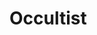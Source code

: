 <!-- TITLE: Occultist -->
<!-- SUBTITLE: ​An Occultist does not possess innate magical abilities, but rather has delved deep enough into the occult that he can invoke void magic through rituals and sacrifices. Many of the Occultist's spells are contained within dark grimoires and texts that are only legible to a highly trained occult scholar. Being that the Occultist is a person born out of the magical realm, he has training in all armor types and can wield most weapons -->

# Occultist